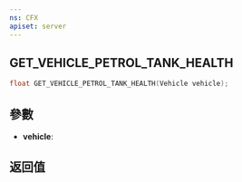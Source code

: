 ```yaml
---
ns: CFX
apiset: server
---
```

## GET_VEHICLE_PETROL_TANK_HEALTH

```c
float GET_VEHICLE_PETROL_TANK_HEALTH(Vehicle vehicle);
```


## 參數
* **vehicle**: 

## 返回值
